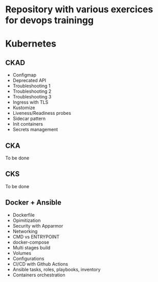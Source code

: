 # Repository with various exercices for devops trainingg


# Kubernetes

## CKAD

- Configmap
- Deprecated API
- Troubleshooting 1
- Troubleshooting 2
- Troubleshooting 3
- Ingress with TLS
- Kustomize
- Liveness/Readiness probes
- Sidecar pattern
- Init containers
- Secrets management


## CKA

To be done

## CKS

To be done


## Docker + Ansible
- Dockerfile
- Opimitization
- Security with Apparmor
- Networking
- CMD vs ENTRYPOINT
- docker-compose
- Multi stages build
- Volumes
- Configurations
- CI/CD with Github Actions
- Ansible tasks, roles, playbooks, inventory
- Containers orchestration